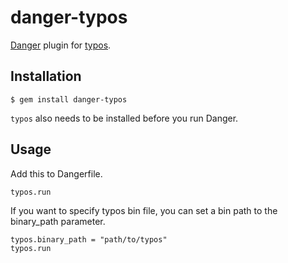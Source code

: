 # danger-typos

[Danger](http://danger.systems/ruby/) plugin for [typos](https://github.com/crate-ci/typos).

## Installation

    $ gem install danger-typos

`typos` also needs to be installed before you run Danger.

## Usage

Add this to Dangerfile.

```
typos.run
```

If you want to specify typos bin file, you can set a bin path to the binary_path parameter.

```
typos.binary_path = "path/to/typos"
typos.run
```



